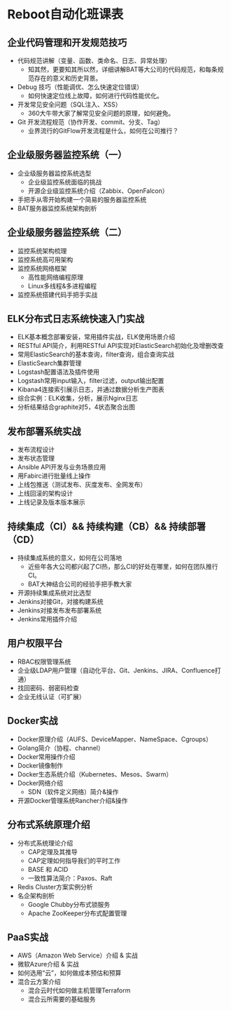 # Reboot自动化班课表

## 企业代码管理和开发规范技巧
* 代码规范讲解（变量、函数、类命名、日志、异常处理）
  * 知其然，更要知其所以然，详细讲解BAT等大公司的代码规范，和每条规范存在的意义和历史背景。
* Debug 技巧（性能调优、怎么快速定位错误）
  * 如何快速定位线上故障，如何进行代码性能优化。
* 开发常见安全问题（SQL注入、XSS）
  * 360大牛带大家了解常见安全问题的原理，如何避免。
* Git 开发流程规范（协作开发、commit、分支、Tag）
  * 业界流行的GitFlow开发流程是什么，如何在公司推行？

## 企业级服务器监控系统（一）
* 企业级服务器监控系统选型
  * 企业级监控系统面临的挑战
  * 开源企业级监控系统介绍（Zabbix、OpenFalcon）
* 手把手从零开始构建一个简易的服务器监控系统
* BAT服务器监控系统架构剖析

## 企业级服务器监控系统（二）
* 监控系统架构梳理
* 监控系统高可用架构
* 监控系统网络框架
  * 高性能网络编程原理
  * Linux多线程&多进程编程
* 监控系统搭建代码手把手实战

## ELK分布式日志系统快速入门实战
* ELK基本概念部署安装，常用插件实战，ELK使用场景介绍
* RESTful API简介，利用RESTful API实现对ElasticSearch初始化及增删改查
* 常用ElasticSearch的基本查询，filter查询，组合查询实战
* ElasticSearch集群管理
* Logstash配置语法及插件使用
* Logstash常用input输入，filter过滤，output输出配置
* Kibana4连接索引展示日志，并通过数据分析生产图表
* 综合实例：ELK收集，分析，展示Nginx日志
* 分析结果结合graphite对5，4状态聚合出图

## 发布部署系统实战
* 发布流程设计
* 发布状态管理
* Ansible API开发与业务场景应用
* 用Fabirc进行批量线上操作
* 上线包推送（测试发布、灰度发布、全网发布）
* 上线回滚的架构设计
* 上线记录及版本版本展示

## 持续集成（CI）&& 持续构建（CB）&& 持续部署（CD）
* 持续集成系统的意义，如何在公司落地
  * 近些年各大公司都兴起了CI热，那么CI的好处在哪里，如何在团队推行CI。
  * BAT大神结合公司的经验手把手教大家
* 开源持续集成系统对比选型
* Jenkins对接Git，对接构建系统
* Jenkins对接发布发布部署系统
* Jenkins常用插件介绍

## 用户权限平台
* RBAC权限管理系统
* 企业级LDAP用户管理（自动化平台、Git、Jenkins、JIRA、Confluence打通）
* 找回密码、弱密码检查
* 企业无线认证（可扩展）

## Docker实战
* Docker原理介绍（AUFS、DeviceMapper、NameSpace、Cgroups）
* Golang简介（协程、channel）
* Docker常用操作介绍
* Docker镜像制作
* Docker生态系统介绍（Kubernetes、Mesos、Swarm）
* Docker网络介绍
  * SDN（软件定义网络）简介&操作
* 开源Docker管理系统Rancher介绍&操作

## 分布式系统原理介绍
* 分布式系统理论介绍
  * CAP定理及其推导
  * CAP定理如何指导我们的平时工作
  * BASE 和 ACID
  * 一致性算法简介：Paxos、Raft
* Redis Cluster方案实例分析
* 名企架构剖析
  * Google Chubby分布式锁服务
  * Apache ZooKeeper分布式配置管理

## PaaS实战
* AWS（Amazon Web Service）介绍 & 实战
* 微软Azure介绍 & 实战
* 如何选用“云”，如何做成本预估和预算
* 混合云方案介绍
  * 混合云时代如何做主机管理Terraform
  * 混合云所需要的基础服务
